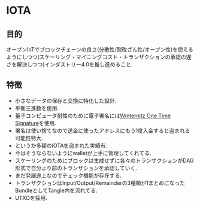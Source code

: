 # IOTA
## 目的
オープンIoTでブロックチェーンの良さ(分散性/耐改ざん性/オープン性)を使えるようにしつつ(スケーリング・マイニングコスト・トランザクションの承認の遅さを解決しつつ)インダストリー4.0を推し進めること.

## 特徴
- 小さなデータの保存と交換に特化した設計.
- 平衡三進数を使用.
- 量子コンピュータ耐性のために電子署名には[Winternitz One Time Signature](https://eprint.iacr.org/2011/191.pdf)を使用.
 - 署名は使い捨てなので送金に使ったアドレスにもう1度入金すると盗まれる可能性特大.
 - というか多額のIOTAを盗まれた実績有.
 - 今はそうならないようにwalletが上手に管理してくれてる.
- スケーリングのためにブロックは生成せずに各々のトランザクションがDAG形式で自分より前のトランザションを承認していく.
 - まだ発展途上なのでチェック機能が存在する.
 - トランザクションはInput/Output/Remainderの3種類が1まとめになったBundleとしてTangle内を流れてる.
- UTXOを採用.
